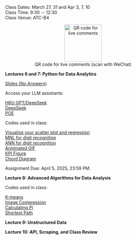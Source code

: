 Class Dates: March 27, 31 and Apr 3, 7, 10     
Class Time: 9:30 -- 12:30    
Class Venue: ATC-B4      

<div  align="center">    
<img src="https://ximarketing.github.io/class/ABOM/qrcode.png" width = "120" height = "120" alt="QR code for live comments" align=center />           
</div>        
<div  align="center">  
QR code for live comments (scan with WeChat)      
                    
</div>   

            
**Lectures 6 and 7: Python for Data Analytics**       

[Slides (No Answers)](https://ximarketing.github.io/class/Python/67-pre.pdf)          

Access your LLM assistants: 

[HKU GPT/DeepSeek](https://chatgpt.hku.hk/home)        
[DeepSeek](https://www.deepseek.com/)        
[POE](https://poe.com/)       

Codes used in class:     

[Visualize your scatter plot and regression](https://ximarketing.github.io/class/Python/regressionvisualizationAPP.txt)       
[MNL for digit recognition](https://ximarketing.github.io/class/Python/MNIST_MNL_train_and_APP.txt)       
[ANN for digit recognition](https://ximarketing.github.io/class/Python/MNIST_ANN_train_and_APP.txt)       
[Annimated GIF](https://ximarketing.github.io/class/Python/annimatedGIF.txt)          
[KPI Figure](https://ximarketing.github.io/class/Python/KPIfigure.txt)        
[Chord Diagram](https://ximarketing.github.io/class/Python/ChordDiagram.txt)       

Assignment Due: April 5, 2025, 23:59 PM.         

**Lecture 8: Advanced Algorithms for Data Analysis**         

Codes used in class:     

[K-means](https://ximarketing.github.io/class/Python/kmeansAPP.txt)        
[Image Compression](https://ximarketing.github.io/class/Python/image_compression.txt)       
[Calculating Pi](https://ximarketing.github.io/class/Python/picode.txt)        
[Shortest Path](https://ximarketing.github.io/class/Python/dynamicprogrammingAPP.txt)        
        
**Lecture 9: Unstructured Data**   
        
**Lecture 10: API, Scraping, and Class Review**            



